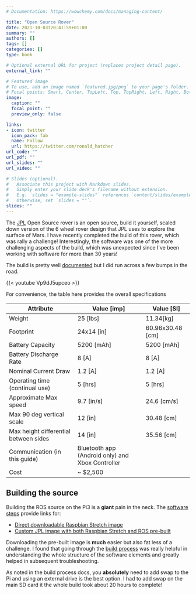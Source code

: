 ```yaml
---
# Documentation: https://wowchemy.com/docs/managing-content/

title: "Open Source Rover"
date: 2021-10-03T20:41:59+01:00
summary: ""
authors: []
tags: []
categories: []
type: book

# Optional external URL for project (replaces project detail page).
external_link: ""

# Featured image
# To use, add an image named `featured.jpg/png` to your page's folder.
# Focal points: Smart, Center, TopLeft, Top, TopRight, Left, Right, BottomLeft, Bottom, BottomRight.
image:
  caption: ""
  focal_point: ""
  preview_only: false

links:
- icon: twitter
  icon_pack: fab
  name: Follow
  url: https://twitter.com/ronald_hatcher
url_code: ""
url_pdf: ""
url_slides: ""
url_video: ""

# Slides (optional).
#   Associate this project with Markdown slides.
#   Simply enter your slide deck's filename without extension.
#   E.g. `slides = "example-slides"` references `content/slides/example-slides.md`.
#   Otherwise, set `slides = ""`.
slides: ""
---
```


The [JPL](https://www.jpl.nasa.gov/) Open Source rover is an open source, build it yourself, scaled down version of the 6 wheel rover design that JPL uses to explore the surface of Mars. I have recently completed the build of this rover, which was rally a challenge! Interestingly, the software was one of the more challenging aspects of the build, which was unexpected since I've been working with software for more than 30 years!

The build is pretty well [documented](https://github.com/nasa-jpl/open-source-rover) but I did run across a few bumps in the road.

{{< youtube Vp9dJ5upceo >}}

For convenience, the table here provides the overall specifications

| Attribute              |Value [imp] | Value [SI] |
| ----------             |-----      | -------------  |
| Weight                 | 25 [lbs]    | 11.34[kg]        |
| Footprint              | 24x14 [in]  | 60.96x30.48 [cm] |
| Battery Capacity       | 5200 [mAh]  | 5200 [mAh]       |
| Battery Discharge Rate | 8 [A]       | 8 [A]            |
| Nominal Current Draw   | 1.2 [A]     | 1.2 [A]          |
| Operating time (continual use)        | 5 [hrs]   | 5 [hrs] |
| Approximate Max speed  | 9.7 [in/s]  | 24.6 [cm/s]      |
| Max 90 deg vertical scale | 12 [in]   | 30.48 [cm]      |
| Max height differential between sides | 14 [in] | 35.56 [cm] |
| Communication (in this guide) | Bluetooth app (Android only) and Xbox Controller| |
| Cost                   | ~ $2,500     |                 |

## Building the source

Building the ROS source on the Pi3 is a **giant** pain in the neck. The [software steps](https://github.com/nasa-jpl/open-source-rover/blob/master/Software/Software%20Steps.pdf) provide links for:

* [Direct downloadable Raspbian Stretch image](https://downloads.raspberrypi.org/raspbian/images/raspbian-2019-04-09/2019-04-08-raspbian-stretch.zip)
* [Custom JPL image with both Raspbian Stretch and ROS pre-built](https://drive.google.com/drive/folders/1RbYWDRthpcktqkPEHb7qVqDiy27EiAc1)

Downloading the pre-built image is **much** easier but also fat less of a challenge. I found that going through the [build process](http://wiki.ros.org/ROSberryPi/Installing%20ROS%20Kinetic%20on%20the%20Raspberry%20Pi) was really helpful in understanding the whole structure of the software elements and greatly helped in subsequent troubleshooting.

As noted in the build process docs, you **absolutely** need to add swap to the Pi and using an external drive is the best option. I had to add swap on the main SD card it the whole build took about 20 hours to complete!
